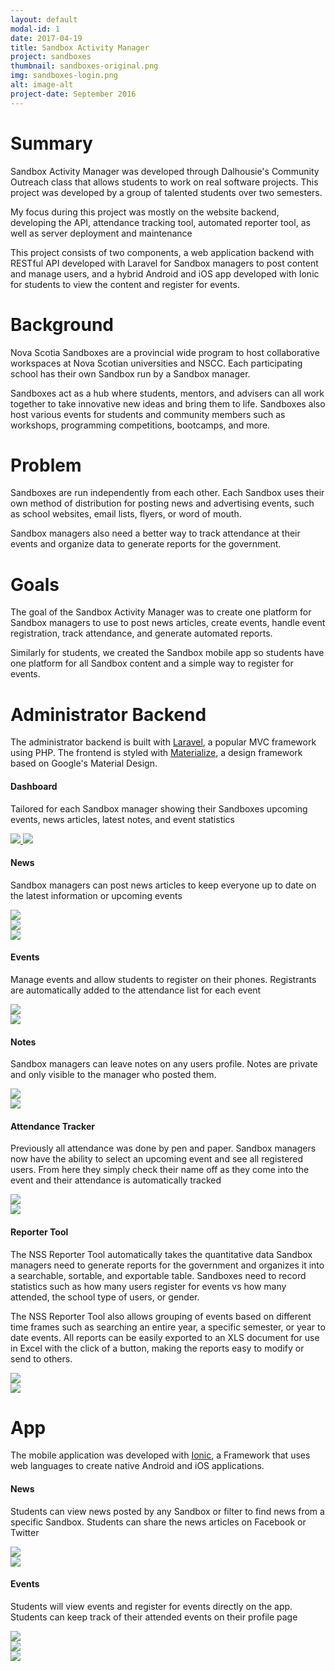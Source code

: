 ```yaml
---
layout: default
modal-id: 1
date: 2017-04-19
title: Sandbox Activity Manager
project: sandboxes
thumbnail: sandboxes-original.png
img: sandboxes-login.png
alt: image-alt
project-date: September 2016
---
```


# Summary
Sandbox Activity Manager was developed through Dalhousie's Community Outreach class that allows students to work on real software projects. This project was developed by a group of talented students over two semesters.   

My focus during this project was mostly on the website backend, developing the API, attendance tracking tool, automated reporter tool, as well as server deployment and maintenance 

This project consists of two components, a web application backend with RESTful API developed with Laravel for Sandbox managers to post content and manage users, and a hybrid Android and iOS app developed with Ionic for students to view the content and register for events.   
# Background
Nova Scotia Sandboxes are a provincial wide program to host collaborative workspaces at Nova Scotian universities and NSCC.
Each participating school has their own Sandbox run by a Sandbox manager.

Sandboxes act as a hub where students, mentors, and advisers can all work together to take innovative new ideas and bring them to life. 
Sandboxes also host various events for students and community members such as workshops, programming competitions, bootcamps, and more.

# Problem
Sandboxes are run independently from each other. Each Sandbox uses their own method of distribution for posting news and advertising events, such as school websites, email lists, flyers, or word of mouth. 

Sandbox managers also need a better way to track attendance at their events and organize data to generate reports for the government.

# Goals
The goal of the Sandbox Activity Manager was to create one platform for Sandbox managers to use to post news articles, 
create events, handle event registration, track attendance, and generate automated reports.  

Similarly for students, we created the Sandbox mobile app so students have one platform for all Sandbox content and a simple way to register for events.

# Administrator Backend
The administrator backend is built with [Laravel](https://laravel.com/), a popular MVC framework using PHP.
The frontend is styled with [Materialize](http://materializecss.com/), a design framework based on Google's Material Design. 

#### Dashboard
Tailored for each Sandbox manager showing their Sandboxes upcoming events, news articles, latest notes, and event statistics

<div class="row">
    <div class="col-lg-12">
        <div class="row">
            <a href="img/projects/sandboxes/sandboxes-dashboard.png" data-toggle="lightbox" data-title="Sandbox Dashboard" data-gallery="dashboard-gallery" class="col-lg-6">
                <img src="img/projects/sandboxes/sandboxes-dashboard.png" class="img-responsive">
            </a>
            <a href="img/projects/sandboxes/sandboxes-charts.png" data-toggle="lightbox" data-title="Sandbox Dashboard" data-gallery="dashboard-gallery" class="col-lg-6">
                <img src="img/projects/sandboxes/sandboxes-charts.png" class="img-responsive">
            </a>
        </div>
    </div>
</div>

#### News
Sandbox managers can post news articles to keep everyone up to date on the latest information or upcoming events

<div class="row">
    <div class="col-lg-4">
        <a href="img/projects/sandboxes/sandboxes-news-form-complete.png" data-toggle="lightbox" data-gallery="news" data-title="News Form">
            <img src="img/projects/sandboxes/sandboxes-news-form-complete.png" class="img-responsive">
        </a>
    </div>
    <div class="col-lg-4">
        <a href="img/projects/sandboxes/sandboxes-news-filters.png" data-toggle="lightbox" data-gallery="news" data-title="News Filters">
            <img src="img/projects/sandboxes/sandboxes-news-filters.png" class="img-responsive">
        </a>
    </div>
    <div class="col-lg-4">
        <a href="img/projects/sandboxes/sandboxes-news.png" data-toggle="lightbox" data-gallery="news" data-title="News Articles">
            <img src="img/projects/sandboxes/sandboxes-news.png" class="img-responsive">
        </a>
    </div>
</div>

#### Events
Manage events and allow students to register on their phones. Registrants are automatically added to the attendance list for each event

<div class="row">
    <div class="col-lg-6">
        <a href="img/projects/sandboxes/sandboxes-event-form.png" data-toggle="lightbox" data-gallery="events" data-title="Event Form">
            <img src="img/projects/sandboxes/sandboxes-event-form.png" class="img-responsive">
        </a>
    </div>
    <div class="col-lg-6">
        <a href="img/projects/sandboxes/sandboxes-events.png" data-toggle="lightbox" data-gallery="events" data-title="Upcoming Events">
            <img src="img/projects/sandboxes/sandboxes-events.png" class="img-responsive">
        </a>
    </div>
</div>

#### Notes
Sandbox managers can leave notes on any users profile. Notes are private and only visible to the manager who posted them.

<div class="row">
    <div class="col-lg-6">
        <a href="img/projects/sandboxes/sandboxes-profile-note.png" data-toggle="lightbox" data-gallery="notes" data-title="Notes">
            <img src="img/projects/sandboxes/sandboxes-profile-note.png" class="img-responsive">
        </a>
    </div>
    <div class="col-lg-6">
        <a href="img/projects/sandboxes/sandboxes-notes-table.png" data-toggle="lightbox" data-gallery="notes" data-title="Notes">
            <img src="img/projects/sandboxes/sandboxes-notes-table.png" class="img-responsive">
        </a>
    </div>
</div>

#### Attendance Tracker
Previously all attendance was done by pen and paper. 
Sandbox managers now have the ability to select an upcoming event and see all registered users.
From here they simply check their name off as they come into the event and their attendance is automatically tracked
<div class="row">
    <div class="col-lg-6">
        <a href="img/projects/sandboxes/sandboxes-event-list.png" data-toggle="lightbox" data-gallery="attendance" data-title="Sandbox Attendance Tracker">
            <img src="img/projects/sandboxes/sandboxes-event-list.png" class="img-responsive">
        </a>
    </div>
    <div class="col-lg-6">
        <a href="img/projects/sandboxes/sandboxes-attendance-tracking.png" data-toggle="lightbox" data-gallery="attendance" data-title="Sandbox Attendance Tracker">
            <img src="img/projects/sandboxes/sandboxes-attendance-tracking.png" class="img-responsive">
        </a>
    </div>
</div>

#### Reporter Tool
The NSS Reporter Tool automatically takes the quantitative data Sandbox managers need to generate reports for the government and organizes it into a searchable, sortable, and exportable table.
Sandboxes need to record statistics such as how many users register for events vs how many attended, the school type of users, or gender.   

The NSS Reporter Tool also allows grouping of events based on different time frames such as searching an entire year, a specific semester, or year to date events.
All reports can be easily exported to an XLS document for use in Excel with the click of a button, making the reports easy to modify or send to others.

<div class="row">
    <div class="col-lg-6">
        <a href="img/projects/sandboxes/sandboxes-reporter.png" data-toggle="lightbox" data-gallery="reporter" data-title="NSS Reporter Tool Event Statistics">
            <img src="img/projects/sandboxes/sandboxes-reporter.png" class="img-responsive">
        </a>
    </div>
    <div class="col-lg-6">
        <a href="img/projects/sandboxes/sandboxes-reporter-user.png" data-toggle="lightbox" data-gallery="reporter" data-title="NSS Reporter Tool User Statistics">
            <img src="img/projects/sandboxes/sandboxes-reporter-user.png" class="img-responsive">
        </a>
    </div>
</div>


# App

The mobile application was developed with [Ionic](https://ionicframework.com/), 
a Framework that uses web languages to create native Android and iOS applications.

#### News

Students can view news posted by any Sandbox or filter to find news from a specific Sandbox. 
Students can share the news articles on Facebook or Twitter

<div class="row">
    <div class="col-lg-3 col-lg-offset-3">
        <a href="img/projects/sandboxes/app-news.png" data-toggle="lightbox" data-gallery="app-news" data-title="App News Feed">
            <img src="img/projects/sandboxes/app-news.png" class="img-responsive">
        </a>
    </div>
    <div class="col-lg-3">
        <a href="img/projects/sandboxes/app-news-details.png" data-toggle="lightbox" data-gallery="app-news" data-title="App News Details">
            <img src="img/projects/sandboxes/app-news-details.png" class="img-responsive">
        </a>
    </div>
</div>


#### Events

Students will view events and register for events directly on the app. Students can keep track of their attended events on their profile page
<div class="row">
    <div class="col-lg-3 col-lg-offset-2">
        <a href="img/projects/sandboxes/app-event.png" data-toggle="lightbox" data-gallery="app-event" data-title="App Event Feed">
            <img src="img/projects/sandboxes/app-event.png" class="img-responsive">
        </a>
    </div>
    <div class="col-lg-3">
        <a href="img/projects/sandboxes/app-event-details.png" data-toggle="lightbox" data-gallery="app-event" data-title="App Event Details">
            <img src="img/projects/sandboxes/app-event-details.png" class="img-responsive">
        </a>
    </div>
    <div class="col-lg-3">
        <a href="img/projects/sandboxes/app-event-details2.png" data-toggle="lightbox" data-gallery="app-event" data-title="App Event Details">
            <img src="img/projects/sandboxes/app-event-details2.png" class="img-responsive">
        </a>
    </div>
</div>